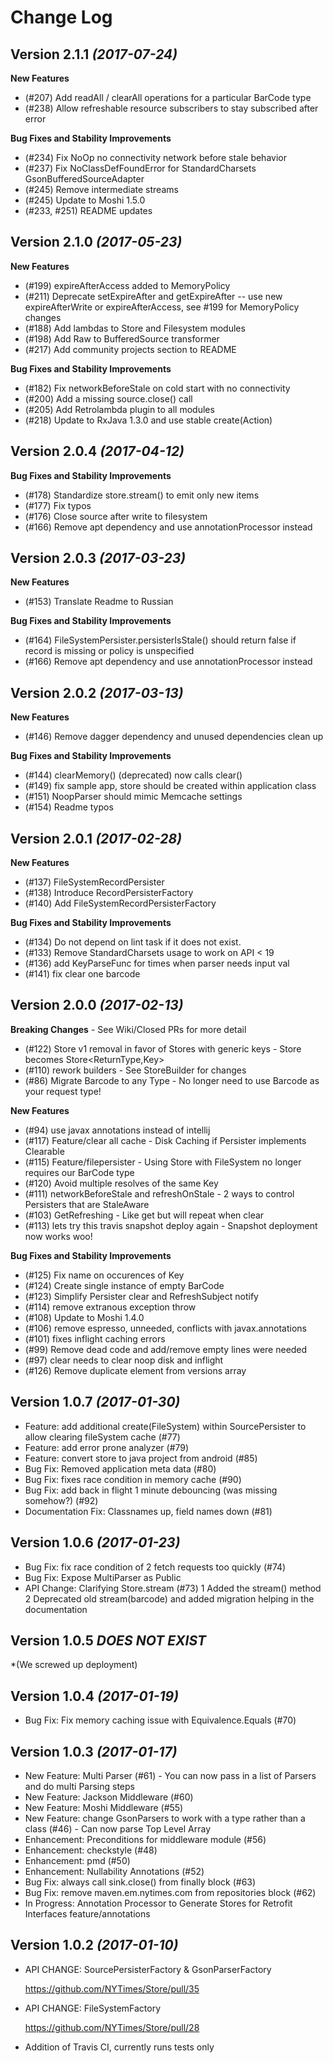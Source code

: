 Change Log
==========

Version 2.1.1 *(2017-07-24)*
----------------------------

**New Features**

* (#207) Add readAll / clearAll operations for a particular BarCode type
* (#238) Allow refreshable resource subscribers to stay subscribed after error

**Bug Fixes and Stability Improvements**

* (#234) Fix NoOp no connectivity network before stale behavior
* (#237) Fix NoClassDefFoundError for StandardCharsets GsonBufferedSourceAdapter
* (#245) Remove intermediate streams
* (#245) Update to Moshi 1.5.0
* (#233, #251) README updates

Version 2.1.0 *(2017-05-23)*
----------------------------

**New Features**

* (#199) expireAfterAccess added to MemoryPolicy
* (#211) Deprecate setExpireAfter and getExpireAfter -- use new expireAfterWrite or expireAfterAccess, see #199 for 
MemoryPolicy changes
* (#188) Add lambdas to Store and Filesystem modules
* (#198) Add Raw to BufferedSource transformer
* (#217) Add community projects section to README

**Bug Fixes and Stability Improvements**

* (#182) Fix networkBeforeStale on cold start with no connectivity
* (#200) Add a missing source.close() call
* (#205) Add Retrolambda plugin to all modules
* (#218) Update to RxJava 1.3.0 and use stable create(Action)

Version 2.0.4 *(2017-04-12)*
----------------------------

**Bug Fixes and Stability Improvements**

* (#178) Standardize store.stream() to emit only new items
* (#177) Fix typos
* (#176) Close source after write to filesystem
* (#166) Remove apt dependency and use annotationProcessor instead


Version 2.0.3 *(2017-03-23)*
----------------------------

**New Features**

* (#153) Translate Readme to Russian

**Bug Fixes and Stability Improvements**

* (#164) FileSystemPersister.persisterIsStale() should return false if record is missing or policy is unspecified
* (#166) Remove apt dependency and use annotationProcessor instead

Version 2.0.2 *(2017-03-13)*
----------------------------

**New Features**
* (#146) Remove dagger dependency and unused dependencies clean up

**Bug Fixes and Stability Improvements**
* (#144) clearMemory() (deprecated) now calls clear()
* (#149) fix sample app, store should be created within application class
* (#151) NoopParser should mimic Memcache settings
* (#154) Readme typos

Version 2.0.1 *(2017-02-28)*
----------------------------

**New Features**
* (#137) FileSystemRecordPersister
* (#138) Introduce RecordPersisterFactory
* (#140) Add FileSystemRecordPersisterFactory

**Bug Fixes and Stability Improvements**
* (#134) Do not depend on lint task if it does not exist.
* (#133) Remove StandardCharsets usage to work on API < 19
* (#136) add KeyParseFunc for times when parser needs input val
* (#141) fix clear one barcode

Version 2.0.0 *(2017-02-13)*
----------------------------

**Breaking Changes**  - See Wiki/Closed PRs for more detail

* (#122) Store v1 removal in favor of Stores with generic keys - Store<ReturnType> becomes Store<ReturnType,Key>
* (#110) rework builders - See StoreBuilder for changes
* (#86)  Migrate Barcode to any Type - No longer need to use Barcode as your request type!

**New Features**
* (#94)  use javax annotations instead of intellij
* (#117) Feature/clear all cache - Disk Caching if Persister implements Clearable
* (#115) Feature/filepersister - Using Store with FileSystem no longer requires our BarCode type
* (#120) Avoid multiple resolves of the same Key
* (#111) networkBeforeStale and refreshOnStale - 2 ways to control Persisters that are StaleAware
* (#103) GetRefreshing - Like get but will repeat when clear
* (#113) lets try this travis snapshot deploy again - Snapshot deployment now works woo!

**Bug Fixes and Stability Improvements**
* (#125) Fix name on occurences of Key
* (#124) Create single instance of empty BarCode
* (#123) Simplify Persister clear and RefreshSubject notify 
* (#114) remove extranous exception throw
* (#108) Update to Moshi 1.4.0
* (#106) remove espresso, unneeded, conflicts with javax.annotations
* (#101) fixes inflight caching errors
* (#99)  Remove dead code and add/remove empty lines were needed
* (#97)  clear needs to clear noop disk and inflight
* (#126) Remove duplicate element from versions array

Version 1.0.7 *(2017-01-30)*
----------------------------
* Feature: add additional create(FileSystem) within SourcePersister to allow clearing fileSystem cache (#77)
* Feature: add error prone analyzer (#79)
* Feature: convert store to java project from android (#85)
* Bug Fix: Removed application meta data (#80)
* Bug Fix: fixes race condition in memory cache (#90)
* Bug Fix: add back in flight 1 minute debouncing (was missing somehow?) (#92)
* Documentation Fix: Classnames up, field names down (#81)



Version 1.0.6 *(2017-01-23)*
----------------------------
* Bug Fix: fix race condition of 2 fetch requests too quickly (#74)
* Bug Fix: Expose MultiParser as Public
* API Change: Clarifying Store.stream (#73)
    1 Added the stream() method
    2 Deprecated old stream(barcode) and added migration helping in the documentation


Version 1.0.5 *DOES NOT EXIST* 
----------------------------
*(We screwed up deployment)

Version 1.0.4 *(2017-01-19)*
----------------------------
* Bug Fix: Fix memory caching issue with Equivalence.Equals (#70)

Version 1.0.3 *(2017-01-17)*
----------------------------
* New Feature: Multi Parser (#61)   - You can now pass in a list of Parsers and do multi Parsing steps
* New Feature: Jackson Middleware (#60)
* New Feature:  Moshi Middleware (#55)
* New Feature: change GsonParsers to work with a type rather than a class (#46)  - Can now parse Top Level Array
* Enhancement: Preconditions for middleware module (#56)
* Enhancement: checkstyle  (#48)
* Enhancement: pmd  (#50)
* Enhancement: Nullability Annotations (#52)
* Bug Fix: always call sink.close() from finally block (#63)
* Bug Fix: remove maven.em.nytimes.com from repositories block (#62)
* In Progress: Annotation Processor to Generate Stores for Retrofit Interfaces feature/annotations



Version 1.0.2 *(2017-01-10)*
----------------------------

* API CHANGE: SourcePersisterFactory & GsonParserFactory 

    https://github.com/NYTimes/Store/pull/35
* API CHANGE: FileSystemFactory 

    https://github.com/NYTimes/Store/pull/28
  
* Addition of Travis CI, currently runs tests only



